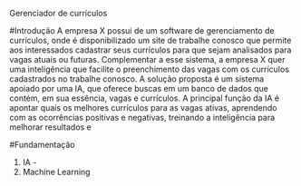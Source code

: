 Gerenciador de currículos

#Introdução
A empresa X possui de um software de gerenciamento de currículos, onde é disponibilizado um site de trabalhe conosco que permite aos interessados cadastrar seus currículos para que sejam analisados para vagas atuais ou futuras. Complementar a esse sistema, a empresa X quer uma inteligência que facilite o preenchimento das vagas com os currículos cadastrados no trabalhe conosco.
A solução proposta é um sistema apoiado por uma IA, que oferece buscas em um banco de dados que contém, em sua essência, vagas e currículos. A principal função da IA é apontar quais os melhores currículos para as vagas ativas, aprendendo com as ocorrências positivas e negativas, treinando a inteligência para melhorar resultados e 

#Fundamentação
1. IA - 
3. Machine Learning
